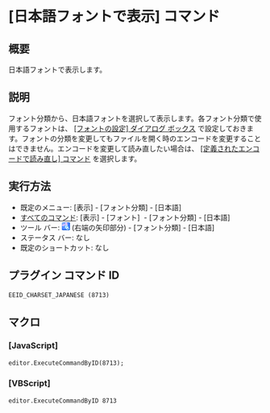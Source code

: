 # \[日本語フォントで表示\] コマンド

## 概要

日本語フォントで表示します。

## 説明

フォント分類から、日本語フォントを選択して表示します。各フォント分類で使用するフォントは、 [\[フォントの設定\] ダイアログ ボックス](../../dlg/properties/font/index) で設定しておきます。フォントの分類を変更してもファイルを開く時のエンコードを変更することはできません。エンコードを変更して読み直したい場合は、 [\[定義されたエンコードで読み直し\] コマンド](../file/file_reload_defined) を選択します。

## 実行方法

- 既定のメニュー: \[表示\] \- \[フォント分類\] \- \[日本語\]
- [すべてのコマンド](../../glossary/allcommands): \[表示\] \- \[フォント\]  \- \[フォント分類\] \- \[日本語\]
- ツール バー: ![](../../images/fontpopup.png) (右端の矢印部分) \-
\[フォント分類\] \- \[日本語\]
- ステータス バー: なし
- 既定のショートカット: なし

## プラグイン コマンド ID

```
EEID_CHARSET_JAPANESE (8713)
```

## マクロ

### \[JavaScript\]

```
editor.ExecuteCommandByID(8713);
```

### \[VBScript\]

```
editor.ExecuteCommandByID 8713
```
